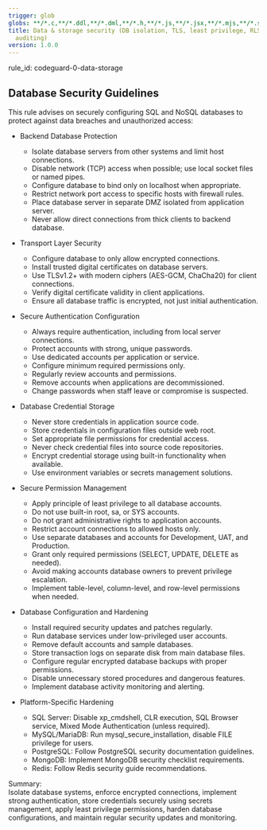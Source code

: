 ```yaml
---
trigger: glob
globs: **/*.c,**/*.ddl,**/*.dml,**/*.h,**/*.js,**/*.jsx,**/*.mjs,**/*.sql,**/*.yaml,**/*.yml
title: Data & storage security (DB isolation, TLS, least privilege, RLS/CLS, backups,
  auditing)
version: 1.0.0
---
```


rule_id: codeguard-0-data-storage

## Database Security Guidelines

This rule advises on securely configuring SQL and NoSQL databases to protect against data breaches and unauthorized access:

- Backend Database Protection
  - Isolate database servers from other systems and limit host connections.
  - Disable network (TCP) access when possible; use local socket files or named pipes.
  - Configure database to bind only on localhost when appropriate.
  - Restrict network port access to specific hosts with firewall rules.
  - Place database server in separate DMZ isolated from application server.
  - Never allow direct connections from thick clients to backend database.

- Transport Layer Security
  - Configure database to only allow encrypted connections.
  - Install trusted digital certificates on database servers.
  - Use TLSv1.2+ with modern ciphers (AES-GCM, ChaCha20) for client connections.
  - Verify digital certificate validity in client applications.
  - Ensure all database traffic is encrypted, not just initial authentication.

- Secure Authentication Configuration
  - Always require authentication, including from local server connections.
  - Protect accounts with strong, unique passwords.
  - Use dedicated accounts per application or service.
  - Configure minimum required permissions only.
  - Regularly review accounts and permissions.
  - Remove accounts when applications are decommissioned.
  - Change passwords when staff leave or compromise is suspected.

- Database Credential Storage
  - Never store credentials in application source code.
  - Store credentials in configuration files outside web root.
  - Set appropriate file permissions for credential access.
  - Never check credential files into source code repositories.
  - Encrypt credential storage using built-in functionality when available.
  - Use environment variables or secrets management solutions.

- Secure Permission Management
  - Apply principle of least privilege to all database accounts.
  - Do not use built-in root, sa, or SYS accounts.
  - Do not grant administrative rights to application accounts.
  - Restrict account connections to allowed hosts only.
  - Use separate databases and accounts for Development, UAT, and Production.
  - Grant only required permissions (SELECT, UPDATE, DELETE as needed).
  - Avoid making accounts database owners to prevent privilege escalation.
  - Implement table-level, column-level, and row-level permissions when needed.

- Database Configuration and Hardening
  - Install required security updates and patches regularly.
  - Run database services under low-privileged user accounts.
  - Remove default accounts and sample databases.
  - Store transaction logs on separate disk from main database files.
  - Configure regular encrypted database backups with proper permissions.
  - Disable unnecessary stored procedures and dangerous features.
  - Implement database activity monitoring and alerting.

- Platform-Specific Hardening
  - SQL Server: Disable xp_cmdshell, CLR execution, SQL Browser service, Mixed Mode Authentication (unless required).
  - MySQL/MariaDB: Run mysql_secure_installation, disable FILE privilege for users.
  - PostgreSQL: Follow PostgreSQL security documentation guidelines.
  - MongoDB: Implement MongoDB security checklist requirements.
  - Redis: Follow Redis security guide recommendations.

Summary:  
Isolate database systems, enforce encrypted connections, implement strong authentication, store credentials securely using secrets management, apply least privilege permissions, harden database configurations, and maintain regular security updates and monitoring.
